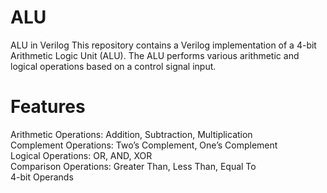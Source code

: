 # ALU
ALU in Verilog This repository contains a Verilog implementation of a 4-bit Arithmetic Logic Unit (ALU). The ALU performs various arithmetic and logical operations based on a control signal input.
# Features
Arithmetic Operations: Addition, Subtraction, Multiplication  
Complement Operations: Two’s Complement, One’s Complement  
Logical Operations: OR, AND, XOR  
Comparison Operations: Greater Than, Less Than, Equal To  
4-bit Operands  
